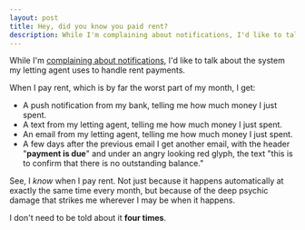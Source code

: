 ```yaml
---
layout: post
title: Hey, did you know you paid rent?
description: While I'm complaining about notifications, I'd like to talk about the system my letting agent uses to handle rent payments.
---
```


While I'm [complaining about notifications](https://jsrn.net/2024/07/19/the-cart-before-the-horse.html), I'd like to talk about the system my letting agent uses to handle rent payments.

When I pay rent, which is by far the worst part of my month, I get:

- A push notification from my bank, telling me how much money I just spent.
- A text from my letting agent, telling me how much money I just spent.
- An email from my letting agent, telling me how much money I just spent.
- A few days after the previous email I get another email, with the header "**payment is due**" and under an angry looking red glyph, the text "this is to confirm that there is no outstanding balance."

See, I *know* when I pay rent. Not just because it happens automatically at exactly the same time every month, but because of the deep psychic damage that strikes me wherever I may be when it happens.

I don't need to be told about it **four times**.

